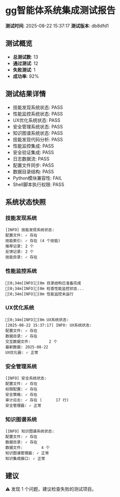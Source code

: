 # gg智能体系统集成测试报告

**测试时间**: 2025-08-22 15:37:17
**测试版本**: db8dfd1

## 测试概览

- **总测试数**: 13
- **通过测试**: 12
- **失败测试**: 1
- **成功率**: 92%

## 测试结果详情

- 技能发现系统状态: PASS
- 性能监控系统状态: PASS
- UX优化系统状态: PASS
- 安全管理系统状态: PASS
- 知识图谱系统状态: PASS
- 技能发现代码分析: PASS
- 性能监控集成: PASS
- 安全验证集成: PASS
- 日志数据流: PASS
- 配置文件同步: PASS
- 数据目录结构: PASS
- Python模块兼容性: FAIL
- Shell脚本执行权限: PASS

## 系统状态快照

### 技能发现系统
```
[INFO] 技能发现系统状态:
配置文件: ✓ 存在
技能索引: ✓ 存在 (4 个技能)
推荐记录: 2 个
反馈记录: 2 个
技能目录: ✓ 存在
```

### 性能监控系统
```
[0;34m[INFO][0m 目录结构已准备完成
[0;34m[INFO][0m 检查性能监控状态...
[0;34m[INFO][0m 性能监控未运行
```

### UX优化系统
```
[0;34m[INFO][0m UX系统状态:
[2025-08-22 15:37:17] INFO: UX系统状态:
配置文件: ✓ 存在
数据目录: ✓ 存在
交互数据文件:        2 个
最新数据: 2025-08-22
UX优化器: ✓ 正常
```

### 安全管理系统
```
[INFO] 安全系统状态:
配置文件: ✓ 存在
权限配置: ✓ 存在
安全策略: ✓ 存在
审计日志: ✓ 存在 (      17 行)
安全管理器: ✓ 正常
```

### 知识图谱系统
```
[INFO] 知识图谱系统状态:
配置文件: ✓ 存在
数据目录: ✓ 存在
数据文件:        4 个
知识图谱管理器: ✓ 正常
知识集成接口: ✓ 正常
```

## 建议

⚠️ 发现 1 个问题，建议检查失败的测试项目。

